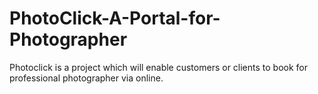 # PhotoClick-A-Portal-for-Photographer
Photoclick is a project which will enable customers or clients to book for professional photographer via online.
